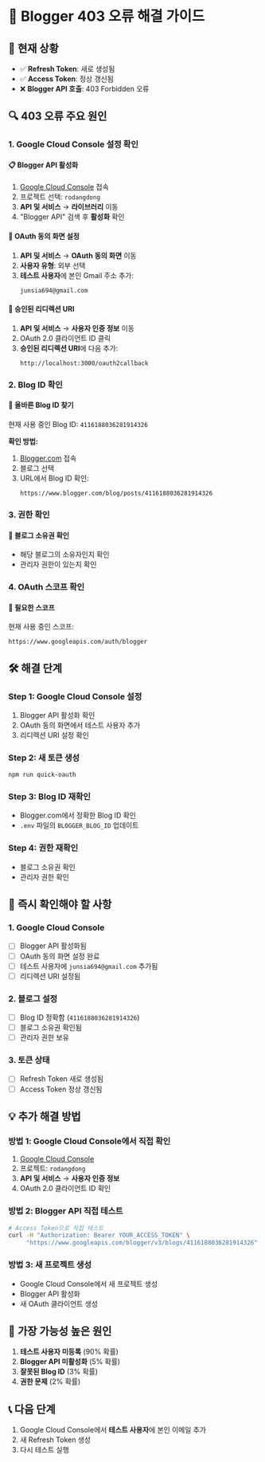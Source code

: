 # 🔧 Blogger 403 오류 해결 가이드

## 🚨 현재 상황
- ✅ **Refresh Token**: 새로 생성됨
- ✅ **Access Token**: 정상 갱신됨
- ❌ **Blogger API 호출**: 403 Forbidden 오류

## 🔍 403 오류 주요 원인

### 1. **Google Cloud Console 설정 확인**

#### 📋 **Blogger API 활성화**
1. [Google Cloud Console](https://console.cloud.google.com/) 접속
2. 프로젝트 선택: `rodangdong`
3. **API 및 서비스** → **라이브러리** 이동
4. "Blogger API" 검색 후 **활성화** 확인

#### 🔐 **OAuth 동의 화면 설정**
1. **API 및 서비스** → **OAuth 동의 화면** 이동
2. **사용자 유형**: 외부 선택
3. **테스트 사용자**에 본인 Gmail 주소 추가:
   ```
   junsia694@gmail.com
   ```

#### 🎯 **승인된 리디렉션 URI**
1. **API 및 서비스** → **사용자 인증 정보** 이동
2. OAuth 2.0 클라이언트 ID 클릭
3. **승인된 리디렉션 URI**에 다음 추가:
   ```
   http://localhost:3000/oauth2callback
   ```

### 2. **Blog ID 확인**

#### 📝 **올바른 Blog ID 찾기**
현재 사용 중인 Blog ID: `4116188036281914326`

**확인 방법:**
1. [Blogger.com](https://blogger.com) 접속
2. 블로그 선택
3. URL에서 Blog ID 확인:
   ```
   https://www.blogger.com/blog/posts/4116188036281914326
   ```

### 3. **권한 확인**

#### 👤 **블로그 소유권 확인**
- 해당 블로그의 소유자인지 확인
- 관리자 권한이 있는지 확인

### 4. **OAuth 스코프 확인**

#### 🔑 **필요한 스코프**
현재 사용 중인 스코프:
```
https://www.googleapis.com/auth/blogger
```

## 🛠️ **해결 단계**

### **Step 1: Google Cloud Console 설정**
1. Blogger API 활성화 확인
2. OAuth 동의 화면에서 테스트 사용자 추가
3. 리디렉션 URI 설정 확인

### **Step 2: 새 토큰 생성**
```bash
npm run quick-oauth
```

### **Step 3: Blog ID 재확인**
- Blogger.com에서 정확한 Blog ID 확인
- `.env` 파일의 `BLOGGER_BLOG_ID` 업데이트

### **Step 4: 권한 재확인**
- 블로그 소유권 확인
- 관리자 권한 확인

## 🚨 **즉시 확인해야 할 사항**

### **1. Google Cloud Console**
- [ ] Blogger API 활성화됨
- [ ] OAuth 동의 화면 설정 완료
- [ ] 테스트 사용자에 `junsia694@gmail.com` 추가됨
- [ ] 리디렉션 URI 설정됨

### **2. 블로그 설정**
- [ ] Blog ID 정확함 (`4116188036281914326`)
- [ ] 블로그 소유권 확인됨
- [ ] 관리자 권한 보유

### **3. 토큰 상태**
- [ ] Refresh Token 새로 생성됨
- [ ] Access Token 정상 갱신됨

## 💡 **추가 해결 방법**

### **방법 1: Google Cloud Console에서 직접 확인**
1. [Google Cloud Console](https://console.cloud.google.com/)
2. 프로젝트: `rodangdong`
3. **API 및 서비스** → **사용자 인증 정보**
4. OAuth 2.0 클라이언트 ID 확인

### **방법 2: Blogger API 직접 테스트**
```bash
# Access Token으로 직접 테스트
curl -H "Authorization: Bearer YOUR_ACCESS_TOKEN" \
     "https://www.googleapis.com/blogger/v3/blogs/4116188036281914326"
```

### **방법 3: 새 프로젝트 생성**
- Google Cloud Console에서 새 프로젝트 생성
- Blogger API 활성화
- 새 OAuth 클라이언트 생성

## 🎯 **가장 가능성 높은 원인**

1. **테스트 사용자 미등록** (90% 확률)
2. **Blogger API 미활성화** (5% 확률)
3. **잘못된 Blog ID** (3% 확률)
4. **권한 문제** (2% 확률)

## 📞 **다음 단계**

1. Google Cloud Console에서 **테스트 사용자**에 본인 이메일 추가
2. 새 Refresh Token 생성
3. 다시 테스트 실행
